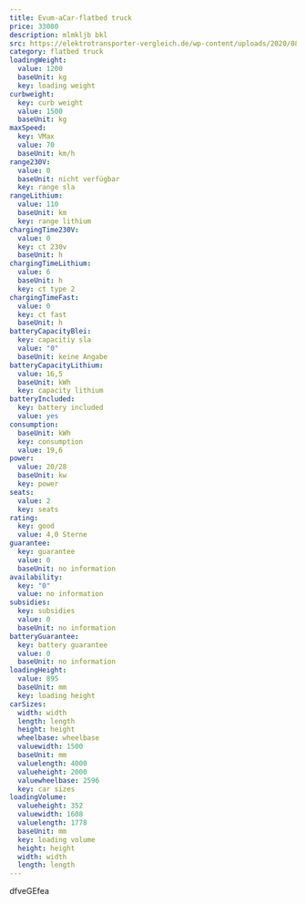 ```yaml
---
title: Evum-aCar-flatbed truck
price: 33080
description: mlmkljb bkl
src: https://elektrotransporter-vergleich.de/wp-content/uploads/2020/08/Evum-Acar-Front-1024x683.jpg
category: flatbed truck
loadingWeight:
  value: 1200
  baseUnit: kg
  key: loading weight
curbweight:
  key: curb weight
  value: 1500
  baseUnit: kg
maxSpeed:
  key: VMax
  value: 70
  baseUnit: km/h
range230V:
  value: 0
  baseUnit: nicht verfügbar
  key: range sla
rangeLithium:
  value: 110
  baseUnit: km
  key: range lithium
chargingTime230V:
  value: 0
  key: ct 230v
  baseUnit: h
chargingTimeLithium:
  value: 6
  baseUnit: h
  key: ct type 2
chargingTimeFast:
  value: 0
  key: ct fast
  baseUnit: h
batteryCapacityBlei:
  key: capacitiy sla
  value: "0"
  baseUnit: keine Angabe
batteryCapacityLithium:
  value: 16,5
  baseUnit: kWh
  key: capacity lithium
batteryIncluded:
  key: battery included
  value: yes
consumption:
  baseUnit: kWh
  key: consumption
  value: 19,6
power:
  value: 20/28
  baseUnit: kw
  key: power
seats:
  value: 2
  key: seats
rating:
  key: good
  value: 4,0 Sterne
guarantee:
  key: guarantee
  value: 0
  baseUnit: no information
availability:
  key: "0"
  value: no information
subsidies:
  key: subsidies
  value: 0
  baseUnit: no information
batteryGuarantee:
  key: battery guarantee
  value: 0
  baseUnit: no information
loadingHeight:
  value: 895
  baseUnit: mm
  key: loading height
carSizes:
  width: width
  length: length
  height: height
  wheelbase: wheelbase
  valuewidth: 1500
  baseUnit: mm
  valuelength: 4000
  valueheight: 2000
  valuewheelbase: 2596
  key: car sizes
loadingVolume:
  valueheight: 352
  valuewidth: 1608
  valuelength: 1778
  baseUnit: mm
  key: loading volume
  height: height
  width: width
  length: length
---
```

dfveGEfea